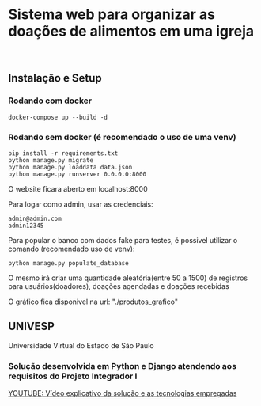# Sistema web para organizar as doações de alimentos em uma igreja


<br>

## **Instalação e Setup**

### Rodando com docker
```
docker-compose up --build -d
```
### Rodando sem docker (é recomendado o uso de uma venv)
```
pip install -r requirements.txt
python manage.py migrate
python manage.py loaddata data.json
python manage.py runserver 0.0.0.0:8000
```

O website ficara aberto em localhost:8000

Para logar como admin, usar as credenciais:
```
admin@admin.com
admin12345
```

Para popular o banco com dados fake para testes, é possivel utilizar o comando (recomendado uso de venv):
```
python manage.py populate_database
```

O mesmo irá criar uma quantidade aleatória(entre 50 a 1500) de registros para usuários(doadores), doações agendadas e doações recebidas


O gráfico fica disponivel na url: "./produtos_grafico"

## __UNIVESP__
Universidade Virtual do Estado de São Paulo

### Solução desenvolvida em Python e Django atendendo aos requisitos do Projeto Integrador I

[YOUTUBE: Vídeo explicativo da solução e as tecnologias empregadas](https://www.youtube.com/watch?v=YxeufeAI6jA)

<!-- ![tumbnail-PI-git](https://user-images.githubusercontent.com/73009024/146322712-105f7502-f54f-4c15-bc89-2e6a0fd42e87.jpg) -->



